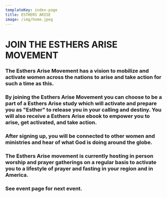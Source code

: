 ```yaml
---
templateKey: index-page
title: ESTHERS ARISE
image: /img/home.jpeg
---
```

# JOIN THE ESTHERS ARISE MOVEMENT

### The Esthers Arise Movement has a vision to mobilize and activate women across the nations to arise and take action for such a time as this.

### By joining the Esthers Arise Movement you can choose to be a part of a  Esthers Arise study which will activate and prepare you as  "Esther" to release you in your calling and destiny.  You will  also receive a Esthers Arise ebook to empower you to arise, get activated, and take action.

### After signing up, you will be connected to other women and ministries and hear of what God is doing around the globe.

### The Esthers Arise movement is currently hosting in person worship and prayer gatherings on a regular basis to activate you to a lifestyle of prayer and fasting in your region and in America.

### See event page for next event.
